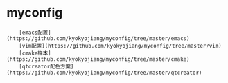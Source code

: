 myconfig
=============================================

		[emacs配置](https://github.com/kyokyojiang/myconfig/tree/master/emacs)
		[vim配置](https://github.com/kyokyojiang/myconfig/tree/master/vim)
		[cmake样本](https://github.com/kyokyojiang/myconfig/tree/master/cmake)
		[qtcreator配色方案](https://github.com/kyokyojiang/myconfig/tree/master/qtcreator)
